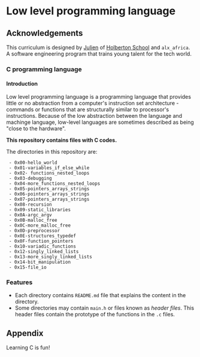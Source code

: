 # Low level programming language

## Acknowledgements
This curriculum is designed by [Julien](https://github.com/jbarbier) of [Holberton School](https://github.com/holbertonschool) and `alx_africa`. A software engineering program that trains young talent for the tech world.

### C programming language

#### Introduction
Low level programming language is a programming language that provides little or no abstraction from a computer's instruction set architecture - commands or functions that are structurally similar to processor's instructions.
Because of the low abstraction between the language and machinge language, low-level languages are sometimes described as being "close to the hardware".

**This repository contains files with C codes.**

The directories in this repository are:
```
 - 0x00-hello_world
 - 0x01-variables_if_else_while
 - 0x02- functions_nested_loops
 - 0x03-debugging
 - 0x04-more_functions_nested_loops
 - 0x05-pointers_arrays_strings
 - 0x06-pointers_arrays_strings
 - 0x07-pointers_arrays_strings
 - 0x08-recursion
 - 0x09-static_libraries
 - 0x0A-argc_argv
 - 0x0B-malloc_free
 - 0x0C-more_malloc_free
 - 0x0D-preprocessor
 - 0x0E-structures_typedef
 - 0x0F-function_pointers
 - 0x10-variadic_functions
 - 0x12-singly_linked_lists
 - 0x13-more_singly_linked_lists
 - 0x14-bit_manipulation
 - 0x15-file_io

```

### Features
 - Each directory contains `README.md` file that explains the content in the directory.
 - Some directories may contain `main.h` or files known as *header files*. This header files contain the prototype of the functions in the `.c` files.


## Appendix
Learning C is fun!
